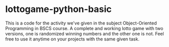 # lottogame-python-basic
This is a code for the activity we've given in the subject Object-Oriented Programming in BSCS course. A complete and working lotto game with two versions, one is randomized winning numbers and the other one is not. Feel free to use it anytime on your projects with the same given task.
